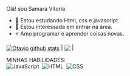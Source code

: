 Olá! sou Samara Vitoria

- 🔭 Estou estudando Html, css e javascript.
- 🌱 Estou interessada em entrar na área.
- ⚡  Amo programar e aprender coisas novas.



<a href="https://github.com/0Tavinn/github-readme-stats"><img align="center" src="https://github-readme-stats.vercel.app/api?username=Danilo-Mateus&show_icons=true&theme=rose" alt="Otavio github stats" /></a> | <a href="https://github.com/0Tavinn/github-readme-stats"><img align="center" src="https://github-readme-stats.vercel.app/api/top-langs/?username=0Tavinn&layout=compact&theme=rose&hide_border=true" /></a> |


MINHAS HABILIDADES:
<br>
![JavaScript](https://img.shields.io/badge/JavaScript-F7DF1E?style=for-the-badge&logo=javascript&logoColor=black)&nbsp;
![HTML](https://img.shields.io/badge/HTML5-E34F26?style=for-the-badge&logo=html5&logoColor=white)&nbsp;
![CSS](https://img.shields.io/badge/CSS3-1572B6?style=for-the-badge&logo=css3&logoColor=white)&nbsp;

